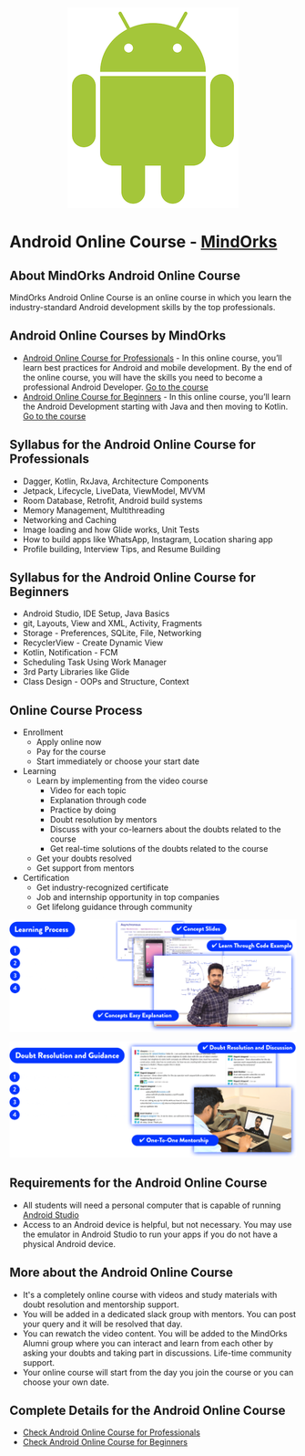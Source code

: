 <p align="center">
<img alt="Android Online Course" src="https://raw.githubusercontent.com/MindorksOpenSource/android-online-course/master/images/android.png">
</p>

# Android Online Course - [MindOrks](https://mindorks.com)

## About MindOrks Android Online Course
MindOrks Android Online Course is an online course in which you learn the industry-standard Android development skills by the top professionals.

## Android Online Courses by MindOrks
* [Android Online Course for Professionals](https://bootcamp.mindorks.com) - In this online course, you’ll learn best practices for Android and mobile development. By the end of the online course, you will have the skills you need to become a professional Android Developer. [Go to the course](https://bootcamp.mindorks.com)
* [Android Online Course for Beginners](https://bootcamp.mindorks.com/android-training-for-beginners) - In this online course, you’ll learn the Android Development starting with Java and then moving to Kotlin. [Go to the course](https://bootcamp.mindorks.com/android-training-for-beginners)

## Syllabus for the Android Online Course for Professionals
* Dagger, Kotlin, RxJava, Architecture Components
* Jetpack, Lifecycle, LiveData, ViewModel, MVVM
* Room Database, Retrofit, Android build systems
* Memory Management, Multithreading
* Networking and Caching
* Image loading and how Glide works, Unit Tests
* How to build apps like WhatsApp, Instagram, Location sharing app
* Profile building, Interview Tips, and Resume Building

## Syllabus for the Android Online Course for Beginners
* Android Studio, IDE Setup, Java Basics
* git, Layouts, View and XML, Activity, Fragments
* Storage - Preferences, SQLite, File, Networking
* RecyclerView - Create Dynamic View
* Kotlin, Notification - FCM
* Scheduling Task Using Work Manager
* 3rd Party Libraries like Glide
* Class Design - OOPs and Structure, Context

## Online Course Process
* Enrollment
	* Apply online now
	* Pay for the course
	* Start immediately or choose your start date
* Learning
	* Learn by implementing from the video course
		* Video for each topic
		* Explanation through code
		* Practice by doing
		* Doubt resolution by mentors
		* Discuss with your co-learners about the doubts related to the course
		* Get real-time solutions of the doubts related to the course
	* Get your doubts resolved
	* Get support from mentors
* Certification
	* Get industry-recognized certificate
	* Job and internship opportunity in top companies
	* Get lifelong guidance through community

<p align="center">
<img alt="Android Online Course Process" src="https://raw.githubusercontent.com/MindorksOpenSource/android-online-course/master/images/process_1.png">
</p>

<p align="center">
<img alt="Android Online Course Process" src="https://raw.githubusercontent.com/MindorksOpenSource/android-online-course/master/images/process_2.png">
</p>

## Requirements for the Android Online Course
* All students will need a personal computer that is capable of running [Android Studio](https://developer.android.com/studio)
* Access to an Android device is helpful, but not necessary. You may use the emulator in Android Studio to run your apps if you do not have a physical Android device.

## More about the Android Online Course
* It's a completely online course with videos and study materials with doubt resolution and mentorship support.
* You will be added in a dedicated slack group with mentors. You can post your query and it will be resolved that day.
* You can rewatch the video content. You will be added to the MindOrks Alumni group where you can interact and learn from each other by asking your doubts and taking part in discussions. Life-time community support.
* Your online course will start from the day you join the course or you can choose your own date.

## Complete Details for the Android Online Course
* [Check Android Online Course for Professionals](https://bootcamp.mindorks.com) 
* [Check Android Online Course for Beginners](https://bootcamp.mindorks.com/android-training-for-beginners)
